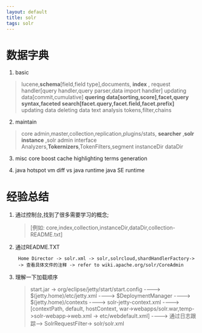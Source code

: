 ```yaml
---
layout: default
title: solr
tags: solr 
---
```

# 数据字典
1. basic
> lucene,**schema**[field,field type],documents, **index** ,
> request handler[query handler,query parser,data import handler]
updating data[commit,cumulative]
**quering data[sorting,score],facet,query syntax,faceted search[facet.query,facet.field,facet.prefix]**
updating data
deleting data
text analysis
tokens,filter,chains

2. maintain
> core admin,master,collection,replication,plugins/stats, **searcher** ,**solr instance** ,solr admin interface
Analyzers,**Tokernizers**,TokenFilters,segment
> instanceDir dataDir

3. misc
core boost cache highlighting terms generation

4. java
hotspot vm diff vs java runtime java SE runtime 

# 经验总结
1. 通过控制台,找到了很多需要学习的概念;  
   > [例如: core,index,collection,instanceDir,dataDir,collection-README.txt]

2. 通过README.TXT

        Home Director -> solr.xml -> solr,solrcloud,shardHandlerFactory-> 
        -> 查看具体文件的注释 -> refer to wiki.apache.org/solr/CoreAdmin

3. 理解一下加载顺序
   > start.jar -> org/eclipse/jetty/start/start.config
   ----> $(jetty.home)/etc/jetty.xml
   ----> $DeploymentManager
   ----> $(jetty.home)/contexts
   ----> solr-jetty-context.xml
   ----> [contextPath, default, hostContext, war->webapps/solr.war,temp->solr-webapp->web.xml -> etc/webdefault.xml]
   ----> 通过日志跟踪--> SolrRequestFilter-> solr/solr.xml 


